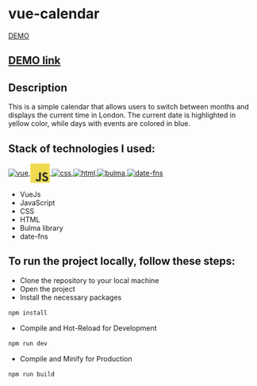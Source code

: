 # vue-calendar
[DEMO](https://apetrinko.github.io/vue-calendar/)

## [DEMO link](https://apetrinko.github.io/vue-calendar/)

## Description
<p> This is a simple calendar that allows users to switch between months and displays the current time in London. The current date is highlighted in yellow color, while days with events are colored in blue.</p>

## Stack of technologies I used:
<p align="left">
  <a href="https://vuejs.org/" target="_blank" rel="noreferrer">
    <img src="https://upload.wikimedia.org/wikipedia/commons/thumb/9/95/Vue.js_Logo_2.svg/2367px-Vue.js_Logo_2.svg.png" align="center" alt="vue" width="40" height="40"/>
  </a>
  <a href="https://developer.mozilla.org/en-US/docs/Web/JavaScript" target="_blank" rel="noreferrer"> 
    <img src="https://raw.githubusercontent.com/devicons/devicon/master/icons/javascript/javascript-original.svg" align="center" alt="javascript" width="40" height="40"/> 
  </a> 
  <a href="https://developer.mozilla.org/en-US/docs/Web/CSS" target="_blank" rel="noreferrer"> 
    <img src="https://upload.wikimedia.org/wikipedia/commons/thumb/6/62/CSS3_logo.svg/240px-CSS3_logo.svg.png" align="center" alt="css" width="40" height="40"/> 
  </a> 
  <a href="https://www.w3schools.com/html/" target="_blank" rel="noreferrer"> 
    <img src="https://upload.wikimedia.org/wikipedia/commons/thumb/3/38/HTML5_Badge.svg/800px-HTML5_Badge.svg.png" align="center" alt="html" width="40" height="40"/> 
  </a> 
  <a href="https://bulma.io/" target="_blank" rel="noreferrer"> 
    <img src="https://bulma.io/images/bulma-logo.png" align="center" alt="bulma" width="auto" height="40"/> 
  </a> 
  <a href="https://date-fns.org/" target="_blank" rel="noreferrer"> 
    <img src="https://pbs.twimg.com/profile_images/680459696088551424/jwEH4RiN_400x400.png" align="center" alt="date-fns" width="auto" height="40"/> 
  </a> 
</p>
<ul>
<li>VueJs</li>
<li>JavaScript</li>
<li>CSS</li>
<li>HTML</li>
<li>Bulma library</li>
<li>date-fns</li>
</ul>

## To run the project locally, follow these steps:

<ul>
<li>Clone the repository to your local machine</li>
<li>Open the project</li>
<li>Install the necessary packages</li>
</ul>

```sh
npm install
```
<ul>
<li>Compile and Hot-Reload for Development</li>
</ul>

```sh
npm run dev
```

<ul>
<li>Compile and Minify for Production</li>
</ul>

```sh
npm run build
```